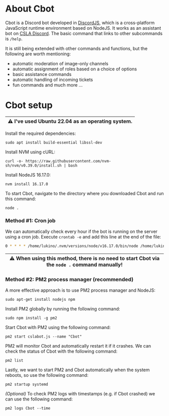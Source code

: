 # About Cbot
Cbot is a Discord bot developed in [DiscordJS](https://discord.js.org/), which is a cross-platform JavaScript runtime environment based on NodeJS. It works as an assistant bot on [CSLA Discord](https://discord.gg/ekmBnmVY6Z). The basic command that links to other subcommands is `/help`.

It is still being extended with other commands and functions, but the following are worth mentioning:
* automatic moderation of image-only channels
* automatic assignment of roles based on a choice of options
* basic assistance commands
* automatic handling of incoming tickets
* fun commands and much more ...

# Cbot setup
| :warning: **I've used Ubuntu 22.04 as an operating system.** |
| --- |

Install the required dependencies:
```shell
sudo apt install build-essential libssl-dev
```

Install NVM using cURL:
```shell
curl -o- https://raw.githubusercontent.com/nvm-sh/nvm/v0.39.0/install.sh | bash
```

Install NodeJS 16.17.0:
```shell
nvm install 16.17.0
```

To start Cbot, navigate to the directory where you downloaded Cbot and run this command:
```shell
node .
```
### Method #1: Cron job
We can automatically check every hour if the bot is running on the server using a cron job. Execute `crontab -e` and add this line at the end of the file:
```bash
0 * * * * /home/lukino/.nvm/versions/node/v16.17.0/bin/node /home/lukino/cslabot.js >> /home/lukino/cbot.log 2>&1
```
| :warning: **When using this method, there is no need to start Cbot via the `node .` command manually!** |
| --- |

### Method #2: PM2 process manager (recommended)
A more effective approach is to use PM2 process manager and NodeJS:
```shell
sudo apt-get install nodejs npm
```

Install PM2 globally by running the following command:
```shell
sudo npm install -g pm2
```

Start Cbot with PM2 using the following command:
```shell
pm2 start cslabot.js --name "Cbot"
```

PM2 will monitor Cbot and automatically restart it if it crashes. We can check the status of Cbot with the following command:
```shell
pm2 list
```

Lastly, we want to start PM2 and Cbot automatically when the system reboots, so use the following command:
```shell
pm2 startup systemd
```
_(Optional)_ To check PM2 logs with timestamps (e.g. if Cbot crashed) we can use the following command:
```shell
pm2 logs Cbot --time
```
